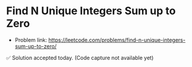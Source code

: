 # Find N Unique Integers Sum up to Zero
- Problem link: https://leetcode.com/problems/find-n-unique-integers-sum-up-to-zero/

✅ Solution accepted today. (Code capture not available yet)
